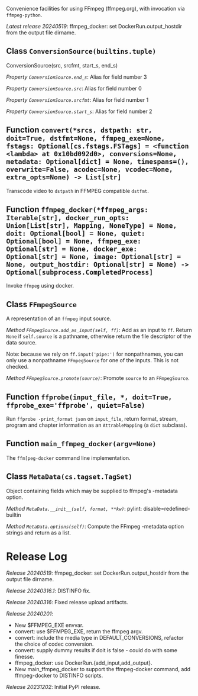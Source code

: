 Convenience facilities for using FFmpeg (ffmpeg.org),
with invocation via `ffmpeg-python`.

*Latest release 20240519*:
ffmpeg_docker: set DockerRun.output_hostdir from the output file dirname.

## Class `ConversionSource(builtins.tuple)`

ConversionSource(src, srcfmt, start_s, end_s)

*Property `ConversionSource.end_s`*:
Alias for field number 3

*Property `ConversionSource.src`*:
Alias for field number 0

*Property `ConversionSource.srcfmt`*:
Alias for field number 1

*Property `ConversionSource.start_s`*:
Alias for field number 2

## Function `convert(*srcs, dstpath: str, doit=True, dstfmt=None, ffmpeg_exe=None, fstags: Optional[cs.fstags.FSTags] = <function <lambda> at 0x10bd092d0>, conversions=None, metadata: Optional[dict] = None, timespans=(), overwrite=False, acodec=None, vcodec=None, extra_opts=None) -> List[str]`

Transcode video to `dstpath` in FFMPEG compatible `dstfmt`.

## Function `ffmpeg_docker(*ffmpeg_args: Iterable[str], docker_run_opts: Union[List[str], Mapping, NoneType] = None, doit: Optional[bool] = None, quiet: Optional[bool] = None, ffmpeg_exe: Optional[str] = None, docker_exe: Optional[str] = None, image: Optional[str] = None, output_hostdir: Optional[str] = None) -> Optional[subprocess.CompletedProcess]`

Invoke `ffmpeg` using docker.

## Class `FFmpegSource`

A representation of an `ffmpeg` input source.

*Method `FFmpegSource.add_as_input(self, ff)`*:
Add as an input to `ff`.
Return `None` if `self.source` is a pathname,
otherwise return the file descriptor of the data source.

Note: because we rely on `ff.input('pipe:')` for nonpathnames,
you can only use a nonpathname `FFmpegSource` for one of the inputs.
This is not checked.

*Method `FFmpegSource.promote(source)`*:
Promote `source` to an `FFmpegSource`.

## Function `ffprobe(input_file, *, doit=True, ffprobe_exe='ffprobe', quiet=False)`

Run `ffprobe -print_format json` on `input_file`,
return format, stream, program and chapter information
as an `AttrableMapping` (a `dict` subclass).

## Function `main_ffmpeg_docker(argv=None)`

The `ffm[peg-docker` command line implementation.

## Class `MetaData(cs.tagset.TagSet)`

Object containing fields which may be supplied to ffmpeg's -metadata option.

*Method `MetaData.__init__(self, format, **kw)`*:
pylint: disable=redefined-builtin

*Method `MetaData.options(self)`*:
Compute the FFmpeg -metadata option strings and return as a list.

# Release Log



*Release 20240519*:
ffmpeg_docker: set DockerRun.output_hostdir from the output file dirname.

*Release 20240316.1*:
DISTINFO fix.

*Release 20240316*:
Fixed release upload artifacts.

*Release 20240201*:
* New $FFMPEG_EXE envvar.
* convert: use $FFMPEG_EXE, return the ffmpeg argv.
* convert: include the media type in DEFAULT_CONVERSIONS, refactor the choice of codec conversion.
* convert: supply dummy results if doit is false - could do with some finesse.
* ffmpeg_docker: use DockerRun.{add_input,add_output}.
* New main_ffmpeg_docker to support the ffmpeg-docker command, add ffmpeg-docker to DISTINFO scripts.

*Release 20231202*:
Initial PyPI release.
